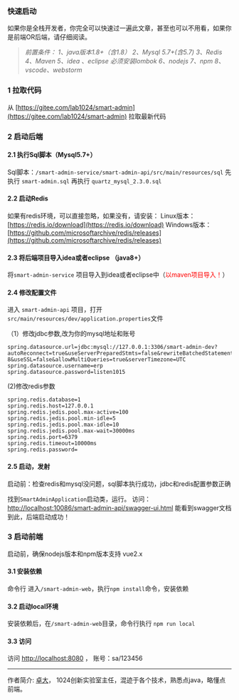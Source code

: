 ### 快速启动
如果你是全栈开发者，你完全可以快速过一遍此文章，甚至也可以不用看，如果你是前端OR后端，请仔细阅读。
>*前置条件：*
>*1、java版本1.8+（含1.8）*
>*2、Mysql 5.7+(含5.7)*
>*3、Redis*
>*4、Maven*
>*5、idea 、eclipse 必须安装lombok*
>*6、nodejs*
>*7、npm*
>*8、vscode、webstorm*


### 1 拉取代码
从   [https://gitee.com/lab1024/smart-admin](https://gitee.com/lab1024/smart-admin) 拉取最新代码

### 2 启动后端
#### 2.1 执行Sql脚本（Mysql5.7+）
Sql脚本：`/smart-admin-service/smart-admin-api/src/main/resources/sql`
先执行 `smart-admin.sql`
再执行 `quartz_mysql_2.3.0.sql`

#### 2.2 启动Redis
如果有redis环境，可以直接忽略，如果没有，请安装：
Linux版本：[https://redis.io/download](https://redis.io/download)
Windows版本：[https://github.com/microsoftarchive/redis/releases](https://github.com/microsoftarchive/redis/releases)

#### 2.3 将后端项目导入idea或者eclipse （java8+）

将`smart-admin-service` 项目导入到idea或者eclipse中（<font color="red">以maven项目导入！</font>）

#### 2.4 修改配置文件
进入 `smart-admin-api` 项目，打开`src/main/resources/dev/application.properties`文件

（1）修改jdbc参数,改为你的mysql地址和账号
```
spring.datasource.url=jdbc:mysql://127.0.0.1:3306/smart-admin-dev?autoReconnect=true&useServerPreparedStmts=false&rewriteBatchedStatements=true&characterEncoding=UTF-8&useSSL=false&allowMultiQueries=true&serverTimezone=UTC
spring.datasource.username=erp
spring.datasource.password=listen1015
```
(2)修改redis参数
```
spring.redis.database=1
spring.redis.host=127.0.0.1
spring.redis.jedis.pool.max-active=100
spring.redis.jedis.pool.min-idle=5
spring.redis.jedis.pool.max-idle=10
spring.redis.jedis.pool.max-wait=30000ms
spring.redis.port=6379
spring.redis.timeout=10000ms
spring.redis.password=
```
#### 2.5 启动，发射

启动前：检查redis和mysql没问题，sql脚本执行成功，jdbc和redis配置参数正确

找到`SmartAdminApplication`启动类，运行。
访问：[http://localhost:10086/smart-admin-api/swagger-ui.html](http://localhost:10086/smart-admin-api/swagger-ui.html) 能看到swagger文档
到此，后端启动成功！

### 3 启动前端
启动前，确保nodejs版本和npm版本支持 vue2.x

#### 3.1 安装依赖
命令行 进入`/smart-admin-web`，执行`npm install`命令，安装依赖

#### 3.2 启动local环境
安装依赖后，在`/smart-admin-web`目录，命令行执行 `npm run local`

#### 3.3 访问
访问 [http://localhost:8080](http://localhost:8080)  ， 账号：sa/123456



---
作者简介:
[卓大](http://zhuoluodada.cn)， 1024创新实验室主任，混迹于各个技术，熟悉点java，略懂点前端。